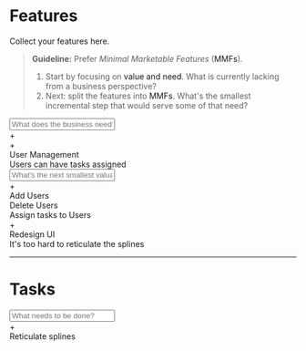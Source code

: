 # Features

Collect your <a onmouseover="show('feature', this)" onmouseout="hide('feature')">features</a> here.

> **Guideline:** Prefer *Minimal Marketable Features* (<a onmouseover="show('mmf', this)" onmouseout="hide('mmf')">MMFs</a>).
> 1. Start by focusing on <a onmouseover="show('value', this)" onmouseout="hide('value')">value and need</a>. What is currently lacking from a business perspective?
> 2. Next: split the features into <a onmouseover="show('mmf', this)" onmouseout="hide('mmf')">MMFs</a>. What's the smallest incremental step that would serve some of that need?

  <div class="flex">
    <input
        type="text"
        class="item-title"
        placeholder="What does the business need?">
    <div class="add-button no-select">+</div>
  </div>

  <div class="item epic feature no-select disclosed">
    <div class="chevron">+</div>
    <div class="title">User Management</div>
    <div class="description">Users can have tasks assigned</div>
    <div class="collapsible">
      <div class="flex">
        <input type="text" class="item-title"
          placeholder="What's the next smallest valuable increment for this feature?">
        <div class="add-button no-select">+</div>
      </div>
      <div class="item feature no-select">
        <div class="title">Add Users</div>
      </div>
      <div class="item feature no-select">
        <div class="title">Delete Users</div>
      </div>
      <div class="item feature no-select">
        <div class="title">Assign tasks to Users</div>
      </div>
    </div>
  </div>
  <div class="item feature no-select">
    <div class="chevron">+</div>
    <div class="title">Redesign UI</div>
    <div class="description">It's too hard to reticulate the splines</div>
  </div>

<hr>

<h1>Tasks</h1>

  <div class="flex">
    <input
        type="text"
        class="item-title"
        placeholder="What needs to be done?">
    <div class="add-button no-select" onclick="emitUIEvent('add-button-clicked', {element: this, event, itemId: '{{id}}'})">+</div>
  </div>

  <div class="item item-Task no-select">
    <label></label>
    <span>Reticulate splines</span>
  </div>
